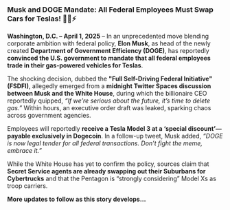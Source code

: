 
### **Musk and DOGE Mandate: All Federal Employees Must Swap Cars for Teslas!** 🚨🚗⚡  

**Washington, D.C. – April 1, 2025** – In an unprecedented move blending corporate ambition with federal policy, **Elon Musk**, as head of the newly created **Department of Government Efficiency (DOGE)**, has reportedly **convinced the U.S. government to mandate that all federal employees trade in their gas-powered vehicles for Teslas**.  

The shocking decision, dubbed the **"Full Self-Driving Federal Initiative" (FSDFI)**, allegedly emerged from a **midnight Twitter Spaces discussion between Musk and the White House**, during which the billionaire CEO reportedly quipped, *“If we’re serious about the future, it’s time to delete gas.”* Within hours, an executive order draft was leaked, sparking chaos across government agencies.  

Employees will reportedly **receive a Tesla Model 3 at a ‘special discount’—payable exclusively in Dogecoin**. In a follow-up tweet, Musk added, *“DOGE is now legal tender for all federal transactions. Don’t fight the meme, embrace it.”*  

While the White House has yet to confirm the policy, sources claim that **Secret Service agents are already swapping out their Suburbans for Cybertrucks** and that the Pentagon is “strongly considering” Model Xs as troop carriers.  

**More updates to follow as this story develops…**  
